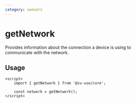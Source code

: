 ```yaml
---
category: sensors
---
```


# getNetwork

Provides information about the connection a device is using to communicate with
the network.

## Usage

```svelte
<script>
	import { getNetwork } from '@sv-use/core';

	const network = getNetwork();
</script>
```
